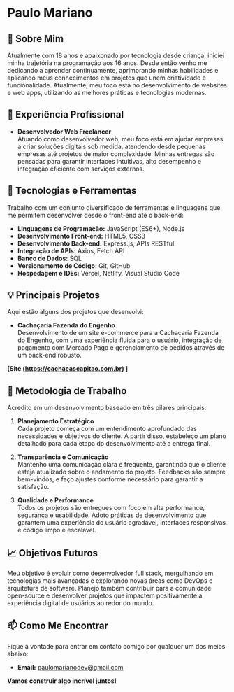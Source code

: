 # Paulo Mariano

## 👋 Sobre Mim
Atualmente com 18 anos e apaixonado por tecnologia desde criança, iniciei minha trajetória na programação aos 16 anos. Desde então venho me dedicando a aprender continuamente, aprimorando minhas habilidades e aplicando meus conhecimentos em projetos que unem criatividade e funcionalidade. Atualmente, meu foco está no desenvolvimento de websites e web apps, utilizando as melhores práticas e tecnologias modernas.

## 💼 Experiência Profissional
- **Desenvolvedor Web Freelancer**  
  Atuando como desenvolvedor web, meu foco está em ajudar empresas a criar soluções digitais sob medida, atendendo desde pequenas empresas até projetos de maior complexidade. Minhas entregas são pensadas para garantir interfaces intuitivas, alto desempenho e integração eficiente com serviços externos.

## 🔧 Tecnologias e Ferramentas
Trabalho com um conjunto diversificado de ferramentas e linguagens que me permitem desenvolver desde o front-end até o back-end:

- **Linguagens de Programação:** JavaScript (ES6+), Node.js
- **Desenvolvimento Front-end:** HTML5, CSS3
- **Desenvolvimento Back-end:** Express.js, APIs RESTful
- **Integração de APIs:** Axios, Fetch API
- **Banco de Dados:** SQL
- **Versionamento de Código:** Git, GitHub
- **Hospedagem e IDEs:** Vercel, Netlify, Visual Studio Code

## 💡 Principais Projetos
Aqui estão alguns dos projetos que desenvolvi:

- **Cachaçaria Fazenda do Engenho**  
  Desenvolvimento de um site e-commerce para a Cachaçaria Fazenda do Engenho, com uma experiência fluida para o usuário, integração de pagamento com Mercado Pago e gerenciamento de pedidos através de um back-end robusto.

**[Site (https://cachacascapitao.com.br) ]** 

## 🌟 Metodologia de Trabalho
Acredito em um desenvolvimento baseado em três pilares principais:

1. **Planejamento Estratégico**  
   Cada projeto começa com um entendimento aprofundado das necessidades e objetivos do cliente. A partir disso, estabeleço um plano detalhado para cada etapa do desenvolvimento até a entrega final.

2. **Transparência e Comunicação**  
   Mantenho uma comunicação clara e frequente, garantindo que o cliente esteja atualizado sobre o andamento do projeto. Feedbacks são sempre bem-vindos, e faço ajustes conforme necessário para garantir a satisfação.

3. **Qualidade e Performance**  
   Todos os projetos são entregues com foco em alta performance, segurança e usabilidade. Adoto práticas de desenvolvimento que garantem uma experiência do usuário agradável, interfaces responsivas e código limpo e escalável.

## 📈 Objetivos Futuros
Meu objetivo é evoluir como desenvolvedor full stack, mergulhando em tecnologias mais avançadas e explorando novas áreas como DevOps e arquitetura de software. Planejo também contribuir para a comunidade open-source e desenvolver projetos que impactem positivamente a experiência digital de usuários ao redor do mundo.

## 📫 Como Me Encontrar
Fique à vontade para entrar em contato comigo por qualquer um dos meios abaixo:

- **Email:** paulomarianodev@gmail.com

**Vamos construir algo incrível juntos!**
